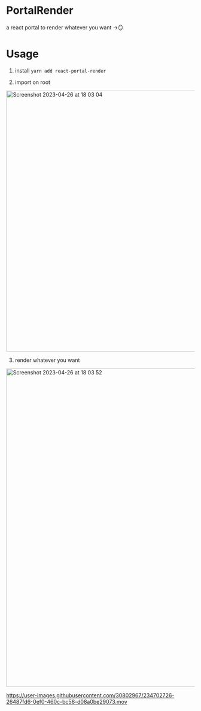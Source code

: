 # PortalRender
a react portal to render whatever you want  →🪞

# Usage

1) install
`yarn add react-portal-render`

2) import on root
<img width="696" alt="Screenshot 2023-04-26 at 18 03 04" src="https://user-images.githubusercontent.com/30802967/234702365-10c5a6b7-494e-4346-9619-23730ad8a120.png">

3) render whatever you want
<img width="849" alt="Screenshot 2023-04-26 at 18 03 52" src="https://user-images.githubusercontent.com/30802967/234702420-c2061daf-a858-4e0c-84fc-d5461164e703.png">



https://user-images.githubusercontent.com/30802967/234702726-26487fd6-0ef0-460c-bc58-d08a0be29073.mov


